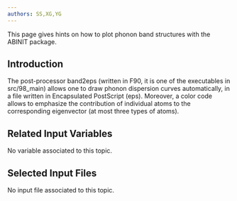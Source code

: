 ```yaml
---
authors: SS,XG,YG
---
```


<!--
This file is automatically generated by mksite.py. All changes will be lost.
Change the input yaml files or the python code

-->
This page gives hints on how to plot phonon band structures with the ABINIT package.

## Introduction

The post-processor band2eps (written in F90, it is one of the executables in
src/98_main) allows one to draw phonon dispersion curves automatically, in a
file written in Encapsulated PostScript (eps). Moreover, a color code allows
to emphasize the contribution of individual atoms to the corresponding
eigenvector (at most three types of atoms).



## Related Input Variables

No variable associated to this topic.

## Selected Input Files

No input file associated to this topic.

